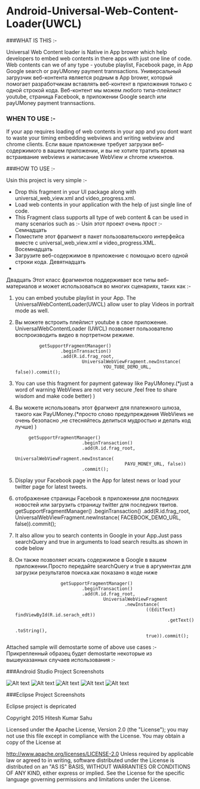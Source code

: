 # Android-Universal-Web-Content-Loader(UWCL)

###WHAT IS THIS :-

Universal Web Content loader is Native in App brower which help developers to embed web contents in there apps with just one line of code. Web contents can we of any type - youtube playlist, Facebook page, in App Google search or payUMoney payment trannsactions.
Универсальный загрузчик веб-контента является родным в App brower, который помогает разработчикам вставлять веб-контент в приложения только с одной строкой кода. Веб-контент мы можем любого типа-плейлист youtube, страница Facebook, в приложении Google search или payUMoney payment trannsactions.

### WHEN TO USE  :- 

If your app requires loading of web contents in your app and you dont want to waste your timing embedding webviews and writing webview and chrome clients.
Если ваше приложение требует загрузки веб-содержимого в вашем приложении, и вы не хотите тратить время на встраивание webviews и написание WebView и chrome клиентов.


###HOW TO USE :-

Usin this project is very simple :-
 - Drop this fragment in your UI package along with universal_web_view.xml and video_progress.xml.
 - Load web contents in your application with the help of just single line of code.
 - 
   This Fragment class supports all type of web content & can be used in many scenarios such as :-
   Usin этот проект очень прост :-
Семнадцать
- Поместите этот фрагмент в пакет пользовательского интерфейса вместе с universal_web_view.xml и video_progress.XML.
Восемнадцать
- Загрузите веб-содержимое в приложение с помощью всего одной строки кода.
Девятнадцать
- 
Двадцать
Этот класс фрагментов поддерживает все типы веб-материалов и может использоваться во многих сценариях, таких как :-

1) you can embed youtube playlist in your App. The UniversalWebContentLoader(UWCL) allow user to play Videos in portrait mode as well.
1) Вы можете встроить плейлист youtube в свое приложение. UniversalWebContentLoader (UWCL) позволяет пользователю воспроизводить видео в портретном режиме.

				getSupportFragmentManager()
						.beginTransaction()
						.add(R.id.frag_root,
								UniversalWebViewFragment.newInstance(
										YOU_TUBE_DEMO_URL, false)).commit();

2) You can use this fragment for payment gateway like PayUMoney.(*just a word of warning WebViews are not very secure ,feel free to share wisdom and make code better) ) 
2) Вы можете использовать этот фрагмент для платежного шлюза, такого как PayUMoney.(*просто слово предупреждения WebViews не очень безопасно ,не стесняйтесь делиться мудростью и делать код лучше) )

			getSupportFragmentManager()
								.beginTransaction()
								.add(R.id.frag_root,
										UniversalWebViewFragment.newInstance(
												PAYU_MONEY_URL, false))
								.commit();

3) Display your Facebook page in the App for latest news or load your twitter page for latest tweets.
3) отображение страницы Facebook в приложении для последних новостей или загрузить страницу twitter для последних твитов.
	getSupportFragmentManager()
						.beginTransaction()
						.add(R.id.frag_root,
								UniversalWebViewFragment.newInstance(
										FACEBOOK_DEMO_URL, false)).commit();


4) It also allow you to search contents in Google in your App.Just pass searchQuery and true in arguments to load search results.as shown in code below
4) Он также позволяет искать содержимое в Google в вашем приложении.Просто передайте searchQuery и true в аргументах для загрузки результатов поиска.как показано в коде ниже

						getSupportFragmentManager()
								.beginTransaction()
								.add(R.id.frag_root,
										UniversalWebViewFragment
												.newInstance(
														((EditText) findViewById(R.id.serach_edt))
																.getText()
																.toString(),
														true)).commit();
														
Attached sample will demostarte some of above use cases :-
Прикрепленный образец будет demostarte некоторые из вышеуказанных случаев использования :-

###Android Studio Project Screenshots

![Alt text](https://github.com/hiteshsahu/Android-Universal-Web-Content-Loader/blob/master/Art/studio_youtube.png "YouTube Sample")
![Alt text](https://github.com/hiteshsahu/Android-Universal-Web-Content-Loader/blob/master/Art/studio_fb.png "Facebool Example")
![Alt text](https://github.com/hiteshsahu/Android-Universal-Web-Content-Loader/blob/master/Art/studio_payu.png "payment Gateway Example")
![Alt text](https://github.com/hiteshsahu/Android-Universal-Web-Content-Loader/blob/master/Art/studio_google.png "payment Google Search Example")
![Alt text](https://github.com/hiteshsahu/Android-Universal-Web-Content-Loader/blob/master/Art/studio_oofline.png "Offline Example")

###Eclipse Project Screenshots

Eclipse project  is depricated



Copyright 2015 Hitesh Kumar Sahu

Licensed under the Apache License, Version 2.0 (the "License"); you may not use this file except in compliance with the License. You may obtain a copy of the License at

http://www.apache.org/licenses/LICENSE-2.0
Unless required by applicable law or agreed to in writing, software distributed under the License is distributed on an "AS IS" BASIS, WITHOUT WARRANTIES OR CONDITIONS OF ANY KIND, either express or implied. See the License for the specific language governing permissions and limitations under the License.
 
